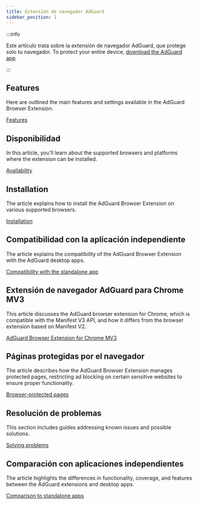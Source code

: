 ```yaml
---
title: Extensión de navegador AdGuard
sidebar_position: 1
---
```


:::info

Este artículo trata sobre la extensión de navegador AdGuard, que protege solo tu navegador. To protect your entire device, [download the AdGuard app](https://adguard.com/download.html?auto=true)

:::

## Features

Here are outlined the main features and settings available in the AdGuard Browser Extension.

[Features](/adguard-browser-extension/features)

## Disponibilidad

In this article, you'll learn about the supported browsers and platforms where the extension can be installed.

[Availability](/adguard-browser-extension/availability)

## Installation

The article explains how to install the AdGuard Browser Extension on various supported browsers.

[Installation](/adguard-browser-extension/installation)

## Compatibilidad con la aplicación independiente

The article explains the compatibility of the AdGuard Browser Extension with the AdGuard desktop apps.

[Compatibility with the standalone app](/adguard-browser-extension/compatibility)

## Extensión de navegador AdGuard para Chrome MV3

This article discusses the AdGuard browser extension for Chrome, which is compatible with the Manifest V3 API, and how it differs from the browser extension based on Manifest V2.

[AdGuard Browser Extension for Chrome MV3](/adguard-browser-extension/mv3-version/)

## Páginas protegidas por el navegador

The article describes how the AdGuard Browser Extension manages protected pages, restricting ad blocking on certain sensitive websites to ensure proper functionality.

[Browser-protected pages](/adguard-browser-extension/protected-pages)

## Resolución de problemas

This section includes guides addressing known issues and possible solutions.

[Solving problems](/adguard-browser-extension/solving-problems)

## Comparación con aplicaciones independientes

The article highlights the differences in functionality, coverage, and features between the AdGuard extensions and desktop apps.

[Comparison to standalone apps](/adguard-browser-extension/comparison-standalone)
